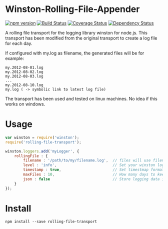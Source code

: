 Winston-Rolling-File-Appender
=============================
[![npm version](https://badge.fury.io/js/rolling-file-appender.svg)](http://badge.fury.io/js/rolling-file-appender)
[![Build Status](https://travis-ci.org/mallocator/Winston-Rolling-File-Appender.svg?branch=master)](https://travis-ci.org/mallocator/Winston-Rolling-File-Appender)
[![Coverage Status](https://coveralls.io/repos/github/mallocator/Winston-Rolling-File-Appender/badge.svg?branch=master)](https://coveralls.io/github/mallocator/Winston-Rolling-File-Appender?branch=master)
[![Dependency Status](https://david-dm.org/mallocator/Winston-Rolling-File-Appender.svg)](https://david-dm.org/mallocator/Winston-Rolling-File-Appender) 

A rolling file transport for the logging library winston for node.js.
This transport has been modified from the original transport to create a log file for each day.

If configured with my.log as filename, the generated files will be for example:

	my.2012-08-01.log
	my.2012-08-02.log
	my.2012-08-03.log
	...
	my.2012-08-10.log
	my.log ( -> symbolic link to latest log file)

The transport has been used and tested on linux machines. No idea if this works on windows.


# Usage

```javascript
var winston = require('winston');
require('rolling-file-transport');

winston.loggers.add('myLogger', {
	rollingFile : {
		filename : '/path/to/my/filename.log',	// files will use filename.<date>.log for all files 
		level : 'info',							// Set your winston log level, same as original file transport
		timestamp : true,						// Set timestmap format/enabled, Same ass original file transport
		maxFiles : 10,							// How many days to keep as back log
		json : false							// Store logging data ins json format
	}
});
```

# Install

```npm install --save rolling-file-transport```